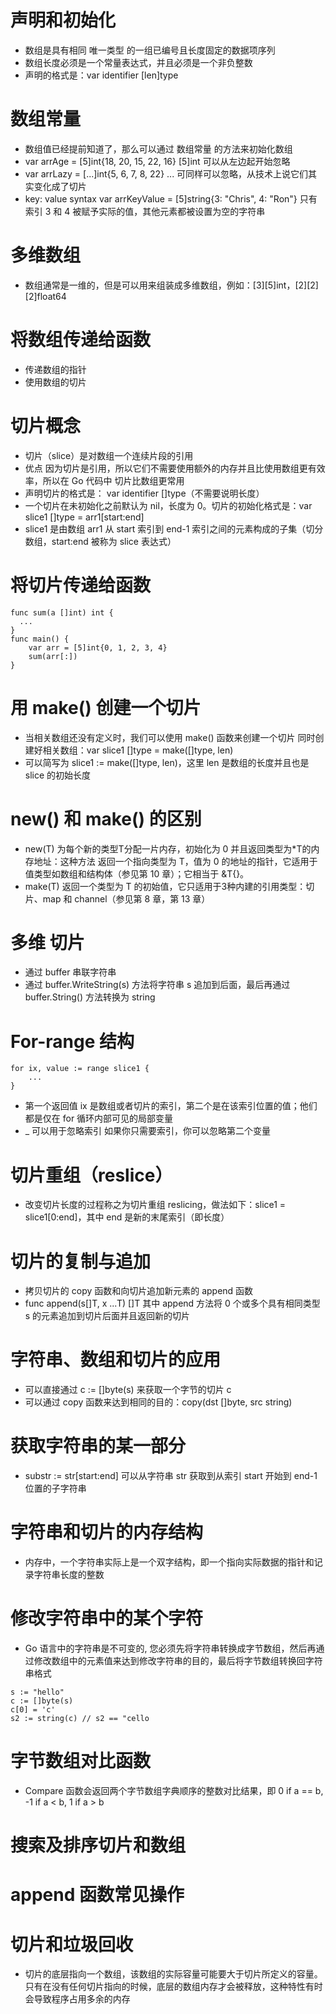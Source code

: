 # 声明和初始化
* 数组是具有相同 唯一类型 的一组已编号且长度固定的数据项序列
* 数组长度必须是一个常量表达式，并且必须是一个非负整数
* 声明的格式是：var identifier [len]type

# 数组常量
* 数组值已经提前知道了，那么可以通过 数组常量 的方法来初始化数组
* var arrAge = [5]int{18, 20, 15, 22, 16}  [5]int 可以从左边起开始忽略
* var arrLazy = [...]int{5, 6, 7, 8, 22}  ... 可同样可以忽略，从技术上说它们其实变化成了切片
* key: value syntax  var arrKeyValue = [5]string{3: "Chris", 4: "Ron"}  只有索引 3 和 4 被赋予实际的值，其他元素都被设置为空的字符串

# 多维数组
* 数组通常是一维的，但是可以用来组装成多维数组，例如：[3][5]int，[2][2][2]float64
 
# 将数组传递给函数
* 传递数组的指针
* 使用数组的切片

# 切片概念
* 切片（slice）是对数组一个连续片段的引用
* 优点 因为切片是引用，所以它们不需要使用额外的内存并且比使用数组更有效率，所以在 Go 代码中 切片比数组更常用
* 声明切片的格式是： var identifier []type（不需要说明长度）
* 一个切片在未初始化之前默认为 nil，长度为 0。切片的初始化格式是：var slice1 []type = arr1[start:end]
* slice1 是由数组 arr1 从 start 索引到 end-1 索引之间的元素构成的子集（切分数组，start:end 被称为 slice 表达式）

# 将切片传递给函数
``` 
func sum(a []int) int {
  ...
}
func main() {
	var arr = [5]int{0, 1, 2, 3, 4}
	sum(arr[:])
}
```

# 用 make() 创建一个切片
* 当相关数组还没有定义时，我们可以使用 make() 函数来创建一个切片 同时创建好相关数组：var slice1 []type = make([]type, len)
* 可以简写为 slice1 := make([]type, len)，这里 len 是数组的长度并且也是 slice 的初始长度

# new() 和 make() 的区别
* new(T) 为每个新的类型T分配一片内存，初始化为 0 并且返回类型为*T的内存地址：这种方法 返回一个指向类型为 T，值为 0 的地址的指针，它适用于值类型如数组和结构体（参见第 10 章）；它相当于 &T{}。
* make(T) 返回一个类型为 T 的初始值，它只适用于3种内建的引用类型：切片、map 和 channel（参见第 8 章，第 13 章）

# 多维 切片
* 通过 buffer 串联字符串
* 通过 buffer.WriteString(s) 方法将字符串 s 追加到后面，最后再通过 buffer.String() 方法转换为 string

# For-range 结构
```
for ix, value := range slice1 {
	...
}
```
* 第一个返回值 ix 是数组或者切片的索引，第二个是在该索引位置的值；他们都是仅在 for 循环内部可见的局部变量
* _ 可以用于忽略索引  如果你只需要索引，你可以忽略第二个变量

# 切片重组（reslice）
* 改变切片长度的过程称之为切片重组 reslicing，做法如下：slice1 = slice1[0:end]，其中 end 是新的末尾索引（即长度）

# 切片的复制与追加
* 拷贝切片的 copy 函数和向切片追加新元素的 append 函数
* func append(s[]T, x ...T) []T 其中 append 方法将 0 个或多个具有相同类型 s 的元素追加到切片后面并且返回新的切片

# 字符串、数组和切片的应用
* 可以直接通过 c := []byte(s) 来获取一个字节的切片 c
* 可以通过 copy 函数来达到相同的目的：copy(dst []byte, src string)

# 获取字符串的某一部分
* substr := str[start:end] 可以从字符串 str 获取到从索引 start 开始到 end-1 位置的子字符串

# 字符串和切片的内存结构
* 内存中，一个字符串实际上是一个双字结构，即一个指向实际数据的指针和记录字符串长度的整数

# 修改字符串中的某个字符
* Go 语言中的字符串是不可变的, 您必须先将字符串转换成字节数组，然后再通过修改数组中的元素值来达到修改字符串的目的，最后将字节数组转换回字符串格式
```
s := "hello"
c := []byte(s)
c[0] = 'c'
s2 := string(c) // s2 == "cello
```

# 字节数组对比函数
* Compare 函数会返回两个字节数组字典顺序的整数对比结果，即 0 if a == b, -1 if a < b, 1 if a > b

# 搜索及排序切片和数组
# append 函数常见操作
# 切片和垃圾回收
* 切片的底层指向一个数组，该数组的实际容量可能要大于切片所定义的容量。只有在没有任何切片指向的时候，底层的数组内存才会被释放，这种特性有时会导致程序占用多余的内存